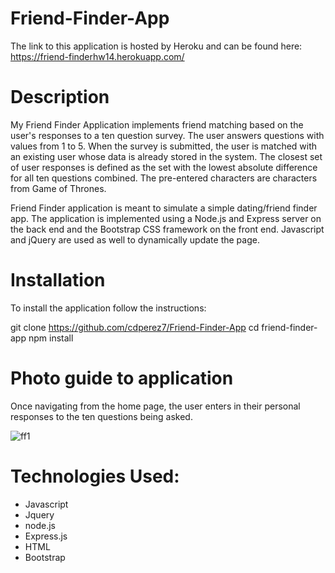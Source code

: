 # Friend-Finder-App

The link to this application is hosted by Heroku and can be found here: https://friend-finderhw14.herokuapp.com/

# Description

My Friend Finder Application implements friend matching based on the user's responses to a ten question survey. The user answers questions with values from 1 to 5. When the survey is submitted, the user is matched with an existing user whose data is already stored in the system. The closest set of user responses is defined as the set with the lowest absolute difference for all ten questions combined. The pre-entered characters are characters from Game of Thrones. 

Friend Finder application is meant to simulate a simple dating/friend finder app. The application is implemented using a Node.js and Express server on the back end and the Bootstrap CSS framework on the front end. Javascript and jQuery are used as well to dynamically update the page.

# Installation

To install the application follow the instructions:

git clone https://github.com/cdperez7/Friend-Finder-App
cd friend-finder-app
npm install

# Photo guide to application

Once navigating from the home page, the user enters in their personal responses to the ten questions being asked. 

![ff1](https://i.imgur.com/HrFuXdu.png)

 # Technologies Used: 
 
 * Javascript
 * Jquery
 * node.js
 * Express.js
 * HTML
 * Bootstrap
